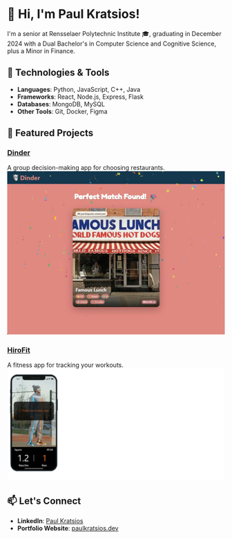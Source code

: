 # 👋 Hi, I'm Paul Kratsios!  
I'm a senior at Rensselaer Polytechnic Institute 🎓, graduating in December 2024 with a Dual Bachelor's in Computer Science and Cognitive Science, plus a Minor in Finance.

## 🔧 Technologies & Tools
- **Languages**: Python, JavaScript, C++, Java
- **Frameworks**: React, Node.js, Express, Flask
- **Databases**: MongoDB, MySQL
- **Other Tools**: Git, Docker, Figma

## 🚀 Featured Projects
### [Dinder](https://github.com/PaulKratsios18/Dinder)  
A group decision-making app for choosing restaurants.
![Dinder Screenshot](./dinderImages/MatchScreen.png)

### [HiroFit](https://github.com/PaulKratsios18/HiroFit)  
A fitness app for tracking your workouts.
![HiroFit Demo](./hiroFitImages/cameraView1.png)

## 📫 Let's Connect
- **LinkedIn**: [Paul Kratsios](https://www.linkedin.com/in/paulkratsios)
- **Portfolio Website**: [paulkratsios.dev](https://paulkratsios.dev)
